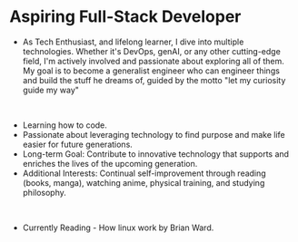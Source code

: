  # Aspiring Full-Stack Developer
- As Tech Enthusiast, and lifelong learner, I dive into multiple technologies. Whether it's DevOps, genAI, or any other cutting-edge field, I'm actively involved and passionate about exploring all of them. My goal is to become a generalist engineer who can engineer things and build the stuff he dreams of, guided by the motto "let my curiosity guide my way"

<br />

-  Learning how to code.
-  Passionate about leveraging technology to find purpose and make life easier for future generations.
-  Long-term Goal: Contribute to innovative technology that supports and enriches the lives of the upcoming generation.
-  Additional Interests: Continual self-improvement through reading (books, manga), watching anime, physical training, and studying philosophy.

<br />

- Currently Reading - How linux work by Brian Ward.
